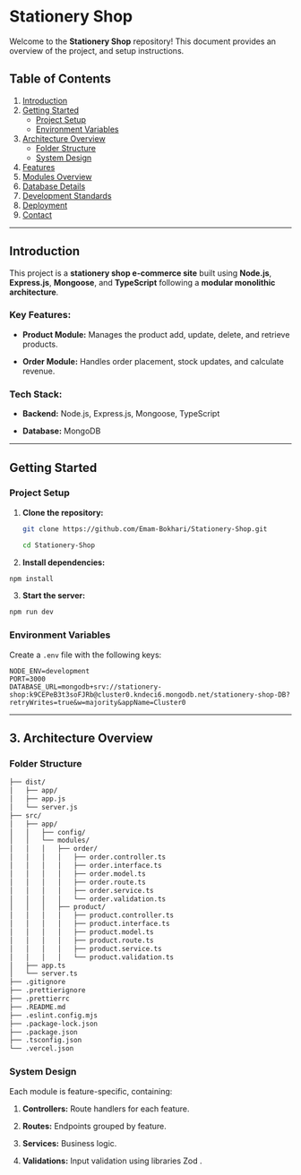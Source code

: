 # Stationery Shop

Welcome to the **Stationery Shop** repository! This document provides an overview of the project, and setup instructions.

## Table of Contents

1. [Introduction](#introduction)
2. [Getting Started](#getting-started)
   - [Project Setup](#project-setup)
   - [Environment Variables](#environment-variables)
3. [Architecture Overview](#architecture-overview)
   - [Folder Structure](#folder-structure)
   - [System Design](#system-design)
4. [Features](#features)
5. [Modules Overview](#modules-overview)
6. [Database Details](#database-details)
7. [Development Standards](#development-standards)
8. [Deployment](#deployment)
9. [Contact](#contact)

---

## Introduction

This project is a **stationery shop e-commerce site** built using **Node.js**, **Express.js**, **Mongoose**, and **TypeScript** following a **modular monolithic architecture**.

### Key Features:

- **Product Module:** Manages the product add, update, delete, and retrieve products.

- **Order Module:** Handles order placement, stock updates, and calculate revenue.

### Tech Stack:

- **Backend:** Node.js, Express.js, Mongoose, TypeScript

- **Database:** MongoDB

---

## Getting Started

### Project Setup

1. **Clone the repository:**

   ```bash
   git clone https://github.com/Emam-Bokhari/Stationery-Shop.git

   cd Stationery-Shop

   ```

2. **Install dependencies:**

```bash
npm install
```

3. **Start the server:**

```bash
npm run dev
```

### Environment Variables

Create a `.env` file with the following keys:

```env
NODE_ENV=development
PORT=3000
DATABASE_URL=mongodb+srv://stationery-shop:k9CEPeB3t3soFJRb@cluster0.kndeci6.mongodb.net/stationery-shop-DB?retryWrites=true&w=majority&appName=Cluster0
```

---

## 3. Architecture Overview

### Folder Structure

```bash
├── dist/
│   ├── app/
│   ├── app.js
│   └── server.js
├── src/
│   ├── app/
│   │   ├── config/
│   │   └── modules/
│   │   │   ├── order/
│   │   │   │   ├── order.controller.ts
│   │   │   │   ├── order.interface.ts
│   │   │   │   ├── order.model.ts
│   │   │   │   ├── order.route.ts
│   │   │   │   ├── order.service.ts
│   │   │   │   └── order.validation.ts
│   │   │   ├── product/
│   │   │   │   ├── product.controller.ts
│   │   │   │   ├── product.interface.ts
│   │   │   │   ├── product.model.ts
│   │   │   │   ├── product.route.ts
│   │   │   │   ├── product.service.ts
│   │   │   │   └── product.validation.ts
│   ├── app.ts
│   └── server.ts
├── .gitignore
├── .prettierignore
├── .prettierrc
├── .README.md
├── .eslint.config.mjs
├── .package-lock.json
├── .package.json
├── .tsconfig.json
└── .vercel.json
```

### System Design

Each module is feature-specific, containing:

1. **Controllers:** Route handlers for each feature.

2. **Routes:** Endpoints grouped by feature.

3. **Services:** Business logic.

4. **Validations:** Input validation using libraries Zod .
